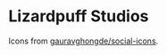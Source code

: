 # Lizardpuff Studios

Icons from [gauravghongde/social-icons](https://github.com/gauravghongde/social-icons).
